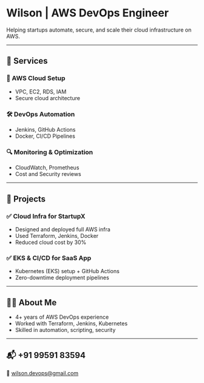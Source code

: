 # Wilson | AWS DevOps Engineer

Helping startups automate, secure, and scale their cloud infrastructure on AWS.

---

## 💼 Services

### 🚀 AWS Cloud Setup
- VPC, EC2, RDS, IAM
- Secure cloud architecture

### 🛠️ DevOps Automation
- Jenkins, GitHub Actions
- Docker, CI/CD Pipelines

### 🔍 Monitoring & Optimization
- CloudWatch, Prometheus
- Cost and Security reviews

---

## 📁 Projects

### ✅ Cloud Infra for StartupX
- Designed and deployed full AWS infra
- Used Terraform, Jenkins, Docker
- Reduced cloud cost by 30%

### ✅ EKS & CI/CD for SaaS App
- Kubernetes (EKS) setup + GitHub Actions
- Zero-downtime deployment pipelines

---

## 👨‍💻 About Me

- 4+ years of AWS DevOps experience
- Worked with Terraform, Jenkins, Kubernetes
- Skilled in automation, scripting, security

---

## 📬 +91 99591 83594

📧 wilson.devops@gmail.com   
